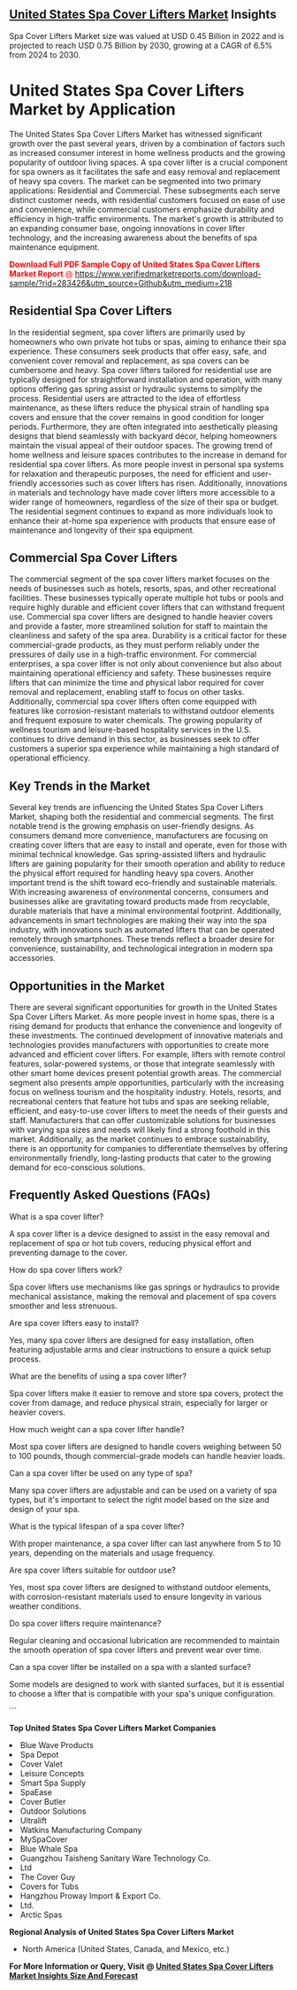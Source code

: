 <h2><a href="https://www.verifiedmarketreports.com/download-sample/?rid=283426&amp;utm_source=Github&amp;utm_medium=218" target="_blank">United States Spa Cover Lifters Market</a> Insights</h2><p>Spa Cover Lifters Market size was valued at USD 0.45 Billion in 2022 and is projected to reach USD 0.75 Billion by 2030, growing at a CAGR of 6.5% from 2024 to 2030.</p><p> <h1>United States Spa Cover Lifters Market by Application</h1> <p>The United States Spa Cover Lifters Market has witnessed significant growth over the past several years, driven by a combination of factors such as increased consumer interest in home wellness products and the growing popularity of outdoor living spaces. A spa cover lifter is a crucial component for spa owners as it facilitates the safe and easy removal and replacement of heavy spa covers. The market can be segmented into two primary applications: Residential and Commercial. These subsegments each serve distinct customer needs, with residential customers focused on ease of use and convenience, while commercial customers emphasize durability and efficiency in high-traffic environments. The market's growth is attributed to an expanding consumer base, ongoing innovations in cover lifter technology, and the increasing awareness about the benefits of spa maintenance equipment. <p><span class=""><span style="color: #ff0000;"><strong>Download Full PDF Sample Copy of United States Spa Cover Lifters Market Report</strong> @ </span><a href="https://www.verifiedmarketreports.com/download-sample/?rid=283426&amp;utm_source=Github&amp;utm_medium=218" target="_blank">https://www.verifiedmarketreports.com/download-sample/?rid=283426&amp;utm_source=Github&amp;utm_medium=218</a></span></p></p> <h2>Residential Spa Cover Lifters</h2> <p>In the residential segment, spa cover lifters are primarily used by homeowners who own private hot tubs or spas, aiming to enhance their spa experience. These consumers seek products that offer easy, safe, and convenient cover removal and replacement, as spa covers can be cumbersome and heavy. Spa cover lifters tailored for residential use are typically designed for straightforward installation and operation, with many options offering gas spring assist or hydraulic systems to simplify the process. Residential users are attracted to the idea of effortless maintenance, as these lifters reduce the physical strain of handling spa covers and ensure that the cover remains in good condition for longer periods. Furthermore, they are often integrated into aesthetically pleasing designs that blend seamlessly with backyard décor, helping homeowners maintain the visual appeal of their outdoor spaces. The growing trend of home wellness and leisure spaces contributes to the increase in demand for residential spa cover lifters. As more people invest in personal spa systems for relaxation and therapeutic purposes, the need for efficient and user-friendly accessories such as cover lifters has risen. Additionally, innovations in materials and technology have made cover lifters more accessible to a wider range of homeowners, regardless of the size of their spa or budget. The residential segment continues to expand as more individuals look to enhance their at-home spa experience with products that ensure ease of maintenance and longevity of their spa equipment. <h2>Commercial Spa Cover Lifters</h2> <p>The commercial segment of the spa cover lifters market focuses on the needs of businesses such as hotels, resorts, spas, and other recreational facilities. These businesses typically operate multiple hot tubs or pools and require highly durable and efficient cover lifters that can withstand frequent use. Commercial spa cover lifters are designed to handle heavier covers and provide a faster, more streamlined solution for staff to maintain the cleanliness and safety of the spa area. Durability is a critical factor for these commercial-grade products, as they must perform reliably under the pressures of daily use in a high-traffic environment. For commercial enterprises, a spa cover lifter is not only about convenience but also about maintaining operational efficiency and safety. These businesses require lifters that can minimize the time and physical labor required for cover removal and replacement, enabling staff to focus on other tasks. Additionally, commercial spa cover lifters often come equipped with features like corrosion-resistant materials to withstand outdoor elements and frequent exposure to water chemicals. The growing popularity of wellness tourism and leisure-based hospitality services in the U.S. continues to drive demand in this sector, as businesses seek to offer customers a superior spa experience while maintaining a high standard of operational efficiency. <h2>Key Trends in the Market</h2> <p>Several key trends are influencing the United States Spa Cover Lifters Market, shaping both the residential and commercial segments. The first notable trend is the growing emphasis on user-friendly designs. As consumers demand more convenience, manufacturers are focusing on creating cover lifters that are easy to install and operate, even for those with minimal technical knowledge. Gas spring-assisted lifters and hydraulic lifters are gaining popularity for their smooth operation and ability to reduce the physical effort required for handling heavy spa covers. Another important trend is the shift toward eco-friendly and sustainable materials. With increasing awareness of environmental concerns, consumers and businesses alike are gravitating toward products made from recyclable, durable materials that have a minimal environmental footprint. Additionally, advancements in smart technologies are making their way into the spa industry, with innovations such as automated lifters that can be operated remotely through smartphones. These trends reflect a broader desire for convenience, sustainability, and technological integration in modern spa accessories. <h2>Opportunities in the Market</h2> <p>There are several significant opportunities for growth in the United States Spa Cover Lifters Market. As more people invest in home spas, there is a rising demand for products that enhance the convenience and longevity of these investments. The continued development of innovative materials and technologies provides manufacturers with opportunities to create more advanced and efficient cover lifters. For example, lifters with remote control features, solar-powered systems, or those that integrate seamlessly with other smart home devices present potential growth areas. The commercial segment also presents ample opportunities, particularly with the increasing focus on wellness tourism and the hospitality industry. Hotels, resorts, and recreational centers that feature hot tubs and spas are seeking reliable, efficient, and easy-to-use cover lifters to meet the needs of their guests and staff. Manufacturers that can offer customizable solutions for businesses with varying spa sizes and needs will likely find a strong foothold in this market. Additionally, as the market continues to embrace sustainability, there is an opportunity for companies to differentiate themselves by offering environmentally friendly, long-lasting products that cater to the growing demand for eco-conscious solutions. <h2>Frequently Asked Questions (FAQs)</h2> <p>What is a spa cover lifter?</p> <p>A spa cover lifter is a device designed to assist in the easy removal and replacement of spa or hot tub covers, reducing physical effort and preventing damage to the cover.</p> <p>How do spa cover lifters work?</p> <p>Spa cover lifters use mechanisms like gas springs or hydraulics to provide mechanical assistance, making the removal and placement of spa covers smoother and less strenuous.</p> <p>Are spa cover lifters easy to install?</p> <p>Yes, many spa cover lifters are designed for easy installation, often featuring adjustable arms and clear instructions to ensure a quick setup process.</p> <p>What are the benefits of using a spa cover lifter?</p> <p>Spa cover lifters make it easier to remove and store spa covers, protect the cover from damage, and reduce physical strain, especially for larger or heavier covers.</p> <p>How much weight can a spa cover lifter handle?</p> <p>Most spa cover lifters are designed to handle covers weighing between 50 to 100 pounds, though commercial-grade models can handle heavier loads.</p> <p>Can a spa cover lifter be used on any type of spa?</p> <p>Many spa cover lifters are adjustable and can be used on a variety of spa types, but it's important to select the right model based on the size and design of your spa.</p> <p>What is the typical lifespan of a spa cover lifter?</p> <p>With proper maintenance, a spa cover lifter can last anywhere from 5 to 10 years, depending on the materials and usage frequency.</p> <p>Are spa cover lifters suitable for outdoor use?</p> <p>Yes, most spa cover lifters are designed to withstand outdoor elements, with corrosion-resistant materials used to ensure longevity in various weather conditions.</p> <p>Do spa cover lifters require maintenance?</p> <p>Regular cleaning and occasional lubrication are recommended to maintain the smooth operation of spa cover lifters and prevent wear over time.</p> <p>Can a spa cover lifter be installed on a spa with a slanted surface?</p> <p>Some models are designed to work with slanted surfaces, but it is essential to choose a lifter that is compatible with your spa's unique configuration.</p> ```</p><p><strong>Top United States Spa Cover Lifters Market Companies</strong></p><div data-test-id=""><p><li>Blue Wave Products</li><li> Spa Depot</li><li> Cover Valet</li><li> Leisure Concepts</li><li> Smart Spa Supply</li><li> SpaEase</li><li> Cover Butler</li><li> Outdoor Solutions</li><li> Ultralift</li><li> Watkins Manufacturing Company</li><li> MySpaCover</li><li> Blue Whale Spa</li><li> Guangzhou Taisheng Sanitary Ware Technology Co.</li><li>Ltd</li><li> The Cover Guy</li><li> Covers for Tubs</li><li> Hangzhou Proway Import & Export Co.</li><li> Ltd.</li><li> Arctic Spas</li></p><div><strong>Regional Analysis of&nbsp;United States Spa Cover Lifters Market</strong></div><ul><li dir="ltr"><p dir="ltr">North America&nbsp;(United States, Canada, and Mexico, etc.)</p></li></ul><p><strong>For More Information or Query, Visit @&nbsp;</strong><strong><a href="https://www.verifiedmarketreports.com/product/spa-cover-lifters-market/?utm_source=Github&amp;utm_medium=218" target="_blank">United States Spa Cover Lifters Market Insights Size And Forecast</a></strong></p></div>
